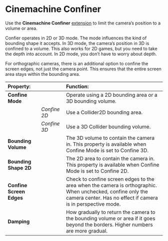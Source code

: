 # Cinemachine Confiner

Use the **Cinemachine Confiner** [extension](CinemachineVirtualCameraExtensions.html) to limit the camera’s position to a volume or area.

Confier operates in 2D or 3D mode.  The mode influences the kind of bounding shape it accepts. In 3D mode, the camera’s position in 3D is confined to a volume.  This also works for 2D games, but you need to take the depth into account.  In 2D mode, you don’t have to worry about depth.

For orthographic cameras, there is an additional option to confine the screen edges, not just the camera point.  This ensures that the entire screen area stays within the bounding area.

| **Property:** || **Function:** |
|:---|:---|:---|
| **Confine Mode** || Operate using a 2D bounding area or a 3D bounding volume. |
| | _Confine 2D_ | Use a Collider2D bounding area. |
| | _Confine 3D_ | Use a 3D Collider bounding volume. |
| **Bounding Volume** || The 3D volume to contain the camera in. This property is available when Confine Mode is set to Confine 3D. |
| **Bounding Shape 2D** || The 2D area to contain the camera in. This property is available when Confine Mode is set to Confine 2D. |
| **Confine Screen Edges** || Check to confine screen edges to the area when the camera is orthographic. When unchecked, confine only the camera center.  Has no effect if camera is in perspective mode. |
| **Damping** || How gradually to return the camera to the bounding volume or area if it goes beyond the borders. Higher numbers are more gradual. |


